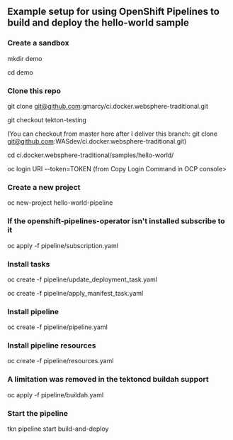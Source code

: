 ## Example setup for using OpenShift Pipelines to build and deploy the hello-world sample

### Create a sandbox
mkdir demo

cd demo

### Clone this repo
git clone git@github.com:gmarcy/ci.docker.websphere-traditional.git

git checkout tekton-testing

(You can checkout from master here after I deliver this branch:
 git clone git@github.com:WASdev/ci.docker.websphere-traditional.git)

cd ci.docker.websphere-traditional/samples/hello-world/

oc login URI --token=TOKEN (from Copy Login Command in OCP console>

### Create a new project
oc new-project hello-world-pipeline

### If the openshift-pipelines-operator isn't installed subscribe to it
oc apply -f pipeline/subscription.yaml

### Install tasks
oc create -f pipeline/update_deployment_task.yaml

oc create -f pipeline/apply_manifest_task.yaml

### Install pipeline
oc create -f pipeline/pipeline.yaml

### Install pipeline resources
oc create -f pipeline/resources.yaml

### A limitation was removed in the tektoncd buildah support
oc apply -f pipeline/buildah.yaml

### Start the pipeline
tkn pipeline start build-and-deploy
